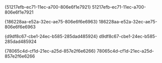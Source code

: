 {51217efb-ec71-11ec-a700-806e6f1e7921}
51217efb-ec71-11ec-a700-806e6f1e7921

{186228aa-e52a-32ec-ae75-806e6f6e6963}
186228aa-e52a-32ec-ae75-806e6f6e6963

{d9df8c67-cbe1-24ec-b585-285dad485924}
d9df8c67-cbe1-24ec-b585-285dad485924

{78065c4d-cf1d-21ec-a25d-857e2f6e6266}
78065c4d-cf1d-21ec-a25d-857e2f6e6266
